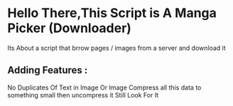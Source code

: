 # Hello There,This Script is A Manga Picker (Downloader)
Its About a script that brrow pages / images from a server and download it 
## Adding Features :
  No Duplicates Of Text  in Image Or Image
Compress all this data to something small then uncompress it
Still Look For It
  
